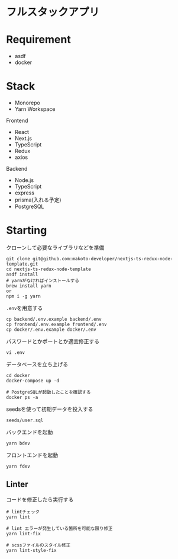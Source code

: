 # フルスタックアプリ

# Requirement

- asdf
- docker

# Stack

- Monorepo
- Yarn Workspace

Frontend
- React
- Next.js
- TypeScript
- Redux
- axios

Backend
- Node.js
- TypeScript
- express
- prisma(入れる予定)
- PostgreSQL

# Starting

クローンして必要なライブラリなどを準備

```shell
git clone git@github.com:makoto-developer/nextjs-ts-redux-node-template.git
cd nextjs-ts-redux-node-template
asdf install
# yarnがなければインストールする
brew install yarn
or
npm i -g yarn
```

`.env`を用意する

```shell
cp backend/.env.example backend/.env
cp frontend/.env.example frontend/.env
cp docker/.env.example docker/.env
```

パスワードとかポートとか適宜修正する

```shell
vi .env
```

データベースを立ち上げる

```shell
cd docker
docker-compose up -d

# PostgreSQLが起動したことを確認する
docker ps -a
```

seedsを使って初期データを投入する

```shell
seeds/user.sql
```

バックエンドを起動

```shell
yarn bdev
```

フロントエンドを起動

```shell
yarn fdev
```

## Linter

コードを修正したら実行する

```shell
# lintチェック
yarn lint

# lint エラーが発生している箇所を可能な限り修正
yarn lint-fix

# scssファイルのスタイル修正
yarn lint-style-fix
```
